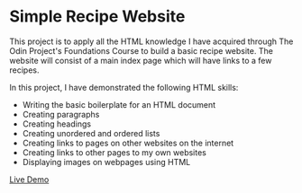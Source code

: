 # Simple Recipe Website

This project is to apply all the HTML knowledge I have acquired through The Odin Project's Foundations Course to build a basic recipe website. The website will consist of a main index page which will have links to a few recipes.

In this project, I have demonstrated the following HTML skills:
- Writing the basic boilerplate for an HTML document
- Creating paragraphs
- Creating headings
- Creating unordered and ordered lists
- Creating links to pages on other websites on the internet
- Creating links to other pages to my own websites
- Displaying images on webpages using HTML

[Live Demo](quandaworld.github.io/odin-recipes/)